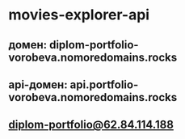 # movies-explorer-api

## домен: diplom-portfolio-vorobeva.nomoredomains.rocks
## api-домен: api.portfolio-vorobeva.nomoredomains.rocks

## diplom-portfolio@62.84.114.188

